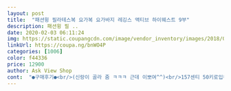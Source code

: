 ```yaml
---
layout: post 
title:  "패션윙 필라테스복 요가복 요가바지 레깅스 액티브 하이웨스트 9부" 
description: 패션윙 필 ..
date: 2020-02-03 06:11:24 
img: https://static.coupangcdn.com/image/vendor_inventory/images/2018/06/04/17/5/34c464f8-87b4-4f51-837b-624aa845c615.jpg 
linkUrl: https://coupa.ng/bnWO4P 
categories: [1006] 
color: f44336 
price: 12900 
author: Ask View Shop 
cont:  "●구매후기●<br/>(신랑이 골라 줌 ㅋㅋㅋ 근데 이뽀여^^)<br/>157센티 50키로입니다<br/>Y존 부각도 없고 전체적으로 라인을 잘 잡아줘서 좋아요 재구매 의사 있어요bb<br/>교통사고로 운동을 못하고 있는지가 1년이 되어가네요<br/>기분 업되네요~꽉  잡아주고 편합니다<br/>나이는 속일 수 없다<br/>느낀건 운동은 약(영양제)과는 비교할 수 조차 없다<br/>또 구매하러 올께요~^^<br/>뭐라 표현이 잘안되네요.<br/> 예쁜 와인색은아니고... <br/><br/>바빠서 두서없이 막 써내려 갔네요<br/>블랙, 페일핑크 ,다크로즈 세개를 구매했네요~<br/>블랙은 말이필요없겠네요~<br/>빨아서 첫날은 다크로즈를 입었는데<br/>사진찍는곳이 열악하네요 하하하.<br/>.<br/><br/>색은 죽은자주빛인데 연한... <br/>.<br/>?<br/>실용성면에서는 짱짱이네요.<br/><br/>싼 가격 감안해도 안 해도 품질 참 좋네용! 허리부분에 있는 대마초(?) 아이콘도 예쁘고 좋아요ㅎㅎ<br/>아이 낳고 편한 바지만 찾아 입다가<br/>아이도 좀 크고(5살) 말이 통하고 대화도 나누게 되니<br/>암튼 읽어주셔서 감사해요~^^♡<br/>어떤 느낌인줄 대충 알아서 모양 칼라는 다르지만<br/>옷에 몸이 맞춰진다<br/>옷을 잡아당기거나 옷에 묻히거나 하는게 없어졌네요~^^;<br/>운동을 시작하는건 병원에 통원치료 중이라 아직은 안돼지만<br/>잘맞고 쫀쫀해요<br/>잘입고있어요.<br/><br/>저는 기존에도 패션윙에서 구매했었네요~<br/>저는 제가 보통 체격이라 s사면 작을 줄 알고 m으로 샀는데 예쁘게 딱 달라붙지 않아서 아쉬워요ㅜㅜ 자신이 보통 체격이라고 생각하시면 s사셔도 괜찮을 것 같아요.<br/><br/>저렴한가격에 좋은팬츠사서 맘에 들어요<br/>조만간에 시작해야겠다 맘먹고 있네요~<br/>집에 운동복이 있지만 시간이 지날수록 색도 화려하고 이쁘고 편한게 많이 나오는데<br/>집에서 편하게 입고 있어요~<br/>집에서 편한 옷이란<br/>크고 늘어지고 뭐가 묻어도 신경쓰이지 않고... <br/><br/>페일 핑크는... <br/>.<br/>ㅋㅋㅋ 내복같아요~^^<br/>필라테스랑 요가 새로 끊었는데<br/>" 
---
```

